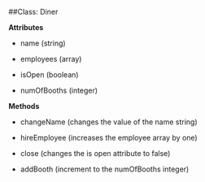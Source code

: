 ##Class: Diner

**Attributes**

* name (string)

* employees (array)

* isOpen (boolean)

* numOfBooths (integer)


**Methods**

* changeName (changes the value of the name string)

* hireEmployee (increases the employee array by one)

* close (changes the is open attribute to false)

* addBooth (increment to the numOfBooths integer)
